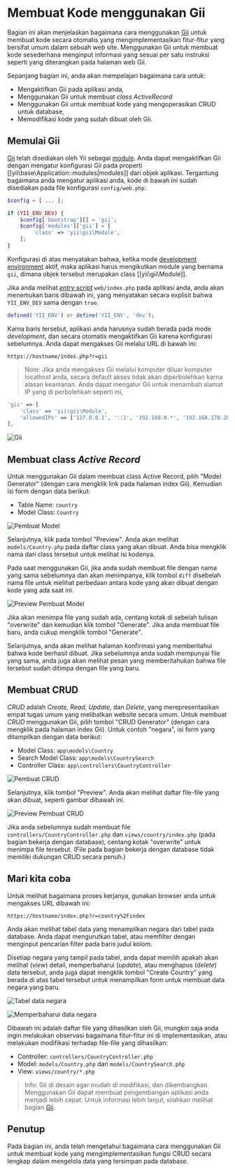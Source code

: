 Membuat Kode menggunakan Gii
========================

Bagian ini akan menjelaskan bagaimana cara menggunakan [Gii](https://github.com/yiisoft/yii2-gii/blob/master/docs/guide/README.md) untuk membuat kode secara otomatis
yang mengimplementasikan fitur-fitur yang bersifat umum dalam sebuah web site. Menggunakan Gii untuk membuat kode sesederhana menginput informasi yang sesuai per satu instruksi seperti yang diterangkan pada halaman web Gii.

Sepanjang bagian ini, anda akan mempelajari bagaimana cara untuk:

* Mengaktifkan Gii pada aplikasi anda,
* Menggunakan Gii untuk membuat _class ActiveRecord_
* Menggunakan Gii untuk membuat kode yang mengoperasikan CRUD untuk database,
* Memodifikasi kode yang sudah dibuat oleh Gii.


Memulai Gii <span id="starting-gii"></span>
------------

[Gii](https://github.com/yiisoft/yii2-gii/blob/master/docs/guide/README.md) telah disediakan oleh Yii sebagai [module](structure-modules.md). Anda dapat mengaktifkan Gii
dengan mengatur konfigurasi Gii pada properti [[yii\base\Application::modules|modules]] dari objek aplikasi. Tergantung bagaimana anda mengatur aplikasi anda, kode di bawah ini sudah disediakan pada file konfigurasi `config/web.php`:

```php
$config = [ ... ];

if (YII_ENV_DEV) {
    $config['bootstrap'][] = 'gii';
    $config['modules']['gii'] = [
        'class' => 'yii\gii\Module',
    ];
}
```

Konfigurasi di atas menyatakan bahwa, ketika mode [development environment](concept-configurations.md#environment-constants) aktif,
maka aplikasi harus mengikutkan module yang bernama `gii`, dimana objek tersebut merupakan class [[yii\gii\Module]].

Jika anda melihat [_entry script_](structure-entry-scripts.md) `web/index.php` pada aplikasi anda, anda akan
menemukan baris dibawah ini, yang menyatakan secara explisit bahwa `YII_ENV_DEV` sama dengan `true`.

```php
defined('YII_ENV') or define('YII_ENV', 'dev');
```

Karna baris tersebut, aplikasi anda harusnya sudah berada pada mode _development_, dan secara otomatis mengaktifkan Gii karena konfigurasi sebelumnya. Anda dapat mengakses Gii melalui URL di bawah ini:

```
https://hostname/index.php?r=gii
```

> Note: Jika anda mengakses Gii melalui komputer diluar komputer localhost anda, secara default akses tidak akan diperbolehkan
> karna alasan keamanan. Anda dapat mengatur Gii untuk menambah alamat IP yang di perbolehkan seperti ini,
>
```php
'gii' => [
    'class' => 'yii\gii\Module',
    'allowedIPs' => ['127.0.0.1', '::1', '192.168.0.*', '192.168.178.20'] // adjust this to your needs
],
```

![Gii](images/start-gii.png)


Membuat class _Active Record_ <span id="generating-ar"></span>
---------------------------------

Untuk menggunakan Gii dalam membuat class Active Record, pilih "Model Generator" (dengan cara mengklik link pada halaman index Gii). Kemudian isi form dengan data berikut:

* Table Name: `country`
* Model Class: `Country`

![Pembuat Model](images/start-gii-model.png)

Selanjutnya, klik pada tombol "Preview". Anda akan melihat `models/Country.php` pada daftar class yang akan dibuat. Anda bisa mengklik nama dari class tersebut untuk melihat isi kodenya.

Pada saat menggunakan Gii, jika anda sudah membuat file dengan nama yang sama sebelumnya dan akan menimpanya, klik
tombol `diff` disebelah nama file untuk melihat perbedaan antara kode yang akan dibuat
dengan kode yang ada saat ini.

![Preview Pembuat Model](images/start-gii-model-preview.png)

Jika akan menimpa file yang sudah ada, centang kotak di sebelah tulisan "overwrite" dan kemudian klik tombol "Generate". Jika anda membuat file baru, anda cukup mengklik tombol "Generate".

Selanjutnya, anda akan melihat
halaman konfirmasi yang memberitahui bahwa kode berhasil dibuat. Jika sebelumnya anda sudah mempunyai file yang sama, anda juga akan melihat pesan yang memberitahukan bahwa file tersebut sudah ditimpa dengan file yang baru.


Membuat CRUD <span id="generating-crud"></span>
--------------------

_CRUD_ adalah _Create, Read, Update,_ dan _Delete_, yang merepresentasikan empat tugas umum yang melibatkan website secara umum. Untuk membuat _CRUD_ menggunakan Gii, pilih tombol "CRUD Generator" (dengan cara mengklik pada halaman index Gii). Untuk contoh "negara", isi form yang ditampilkan dengan data berikut:

* Model Class: `app\models\Country`
* Search Model Class: `app\models\CountrySearch`
* Controller Class: `app\controllers\CountryController`

![Pembuat CRUD](images/start-gii-crud.png)

Selanjutnya, klik tombol "Preview". Anda akan melihat daftar file-file yang akan dibuat, seperti gambar dibawah ini.

![Preview Pembuat CRUD](images/start-gii-crud-preview.png)

Jika anda sebelumnya sudah membuat file `controllers/CountryController.php` dan
`views/country/index.php` (pada bagian bekerja dengan database), centang kotak "overwrite" untuk menimpa file tersebut. (File pada bagian bekerja dengan database tidak memiliki dukungan CRUD secara penuh.)


Mari kita coba <span id="trying-it-out"></span>
-------------

Untuk melihat bagaimana proses kerjanya, gunakan browser anda untuk mengakses URL dibawah ini:

```
https://hostname/index.php?r=country%2Findex
```

Anda akan melihat tabel data yang menampilkan negara dari tabel pada database. Anda dapat mengurutkan tabel,
atau memfilter dengan menginput pencarian filter pada baris judul kolom.

Disetiap negara yang tampil pada tabel, anda dapat memilih apakah akan melihat (_view_) detail, memperbaharui (_update_), atau menghapus (_delete_) data tersebut,
anda juga dapat mengklik tombol "Create Country" yang berada di atas tabel tersebut untuk menampilkan form untuk membuat data negara yang baru.

![Tabel data negara](images/start-gii-country-grid.png)

![Memperbaharui data negara](images/start-gii-country-update.png)

Dibawah ini adalah daftar file yang dihasilkan oleh Gii, mungkin saja anda ingin melakukan observasi bagaimana fitur-fitur ini di implementasikan,
atau melakukan modifikasi terhadap file-file yang dihasilkan:

* Controller: `controllers/CountryController.php`
* Model: `models/Country.php` dan `models/CountrySearch.php`
* View: `views/country/*.php`

> Info: Gii di desain agar mudah di modifikasi, dan dikembangkan. Menggunakan Gii
  dapat membuat pengembangan aplikasi anda menjadi lebih cepat. Untuk informasi lebih lanjut, silahkan melihat
  bagian [Gii](https://github.com/yiisoft/yii2-gii/blob/master/docs/guide/README.md).


Penutup <span id="summary"></span>
-------

Pada bagian ini, anda telah mengetahui bagaimana cara menggunakan Gii untuk membuat kode yang mengimplementasikan
fungsi CRUD secara lengkap dalam mengelola data yang tersimpan pada database.
